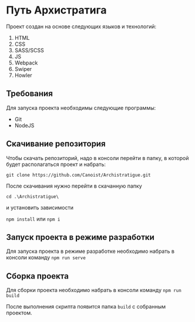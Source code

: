 # Путь Архистратига

Проект создан на основе следующих языков и технологий:

1. HTML
2. CSS
3. SASS/SCSS
4. JS
5. Webpack
6. Swiper
7. Howler

## Требования

Для запуска проекта необходимы следующие программы:

-   Git
-   NodeJS

## Скачивание репозитория

Чтобы скачать репозиторий, надо в консоли перейти в папку, в которой будет располагаться проект и набрать:

`git clone https://github.com/Canoist/Archistratigue.git `

После скачивания нужно перейти в скачанную папку

`cd .\Archistratigue\`

и установить зависимости

`npm install` или `npm i`

## Запуск проекта в режиме разработки

Для запуска проекта в режиме разработке необходимо набрать в консоли команду `npm run serve`

## Сборка проекта

Для сборки проекта необходимо набрать в консоли команду
`npm run build`

После выполнения скрипта появится папка `build` с собранным проектом.
